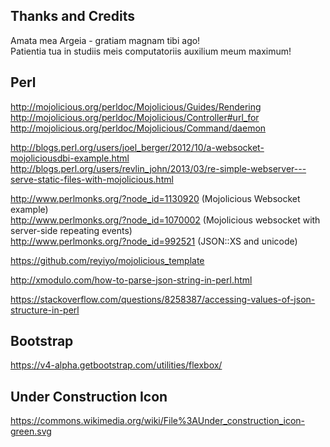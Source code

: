 Thanks and Credits
--------------------------------------------------------------------------------
Amata mea Argeia - gratiam magnam tibi ago!  
Patientia tua in studiis meis computatoriis auxilium meum maximum!  

## Perl
http://mojolicious.org/perldoc/Mojolicious/Guides/Rendering  
http://mojolicious.org/perldoc/Mojolicious/Controller#url_for  
http://mojolicious.org/perldoc/Mojolicious/Command/daemon  

http://blogs.perl.org/users/joel_berger/2012/10/a-websocket-mojoliciousdbi-example.html  
http://blogs.perl.org/users/revlin_john/2013/03/re-simple-webserver---serve-static-files-with-mojolicious.html  

http://www.perlmonks.org/?node_id=1130920 (Mojolicious Websocket example)  
http://www.perlmonks.org/?node_id=1070002 (Mojolicious websocket with server-side repeating events)  
http://www.perlmonks.org/?node_id=992521 (JSON::XS and unicode)  

https://github.com/reyiyo/mojolicious_template  

http://xmodulo.com/how-to-parse-json-string-in-perl.html  

https://stackoverflow.com/questions/8258387/accessing-values-of-json-structure-in-perl  

## Bootstrap
https://v4-alpha.getbootstrap.com/utilities/flexbox/  

## Under Construction Icon
https://commons.wikimedia.org/wiki/File%3AUnder_construction_icon-green.svg  
